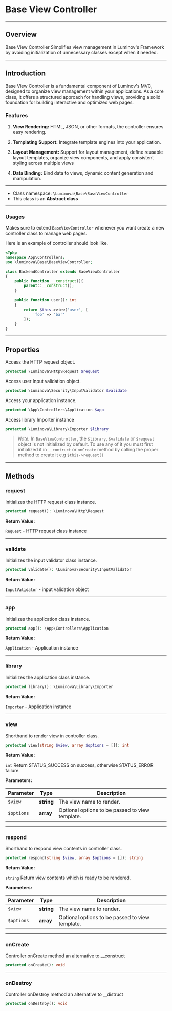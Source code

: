 # Base View Controller

***

## Overview

Base View Controller Simplifies view management in Luminov's Framework by avoiding initialization of unnecessary classes except when it needed.

***

## Introduction

Base View Controller is a fundamental component of Luminov's MVC, designed to organize view management within your applications. As a core class, it offers a structured approach for handling views, providing a solid foundation for building interactive and optimized web pages.

### Features

1. **View Rendering:** HTML, JSON, or other formats, the controller ensures easy rendering.

2. **Templating Support:** Integrate template engines into your application.

3. **Layout Management:** Support for layout management, define reusable layout templates, organize view components, and apply consistent styling across multiple views

4. **Data Binding:** Bind data to views, dynamic content generation and manipulation.

***

* Class namespace: `\Luminova\Base\BaseViewController`
* This class is an **Abstract class**

***

### Usages

Makes sure to extend `BaseViewController` whenever you want create a new controller class to manage web pages.

Here is an example of controller should look like.

```php
<?php 
namespace App\Controllers;
use \luminova\Base\BaseViewController;

class BackendController extends BaseViewController 
{
	public function __construct(){
        parent::__construct();
	}
	
	public function user(): int 
	{
		return $this->view('user', [
		    'foo' => 'bar'
		]);
	}
}
```

***

## Properties

Access the HTTP request object.

```php
protected \Luminova\Http\Request $request
```

Access user Input validation object.

```php
protected \Luminova\Security\InputValidator $validate
```

Access your application instance.

```php
protected \App\Controllers\Application $app
```

Access library Importer instance

```php
protected \Luminova\Library\Importer $library
```

> *Note:*  In `BaseViewController`, the `$library`, `$validate` or `$request` object is not initialized by default.
> To use any of it you must first initialized it in `__contruct` or `onCreate` method by calling the proper method to create it e.g `$this->request()` 

***

## Methods

### request

Initializes the HTTP request class instance.

```php
protected request(): \Luminova\Http\Request
```

**Return Value:**

`Request` - HTTP request class instance

***

### validate

Initializes the input validator class instance.

```php
protected validate(): \Luminova\Security\InputValidator
```

**Return Value:**

`InputValidator` - input validation object

***

### app

Initializes the application class instance.

```php
protected app(): \App\Controllers\Application
```

**Return Value:**

`Application` - Application instance

***

### library

Initializes the application class instance.

```php
protected library(): \Luminova\Library\Importer
```

**Return Value:**

`Importer` - Application instance

***

### view

Shorthand to render view in controller class.

```php
protected view(string $view, array $options = []): int
```

**Return Value:**

`int` Return STATUS_SUCCESS on success, otherwise STATUS_ERROR failure.

**Parameters:**

| Parameter | Type | Description |
|-----------|------|-------------|
| `$view` | **string** | The view name to render. |
| `$options` | **array** | Optional options to be passed to view template. |

***

### respond

Shorthand to respond view contents in controller class.

```php
protected respond(string $view, array $options = []): string
```

**Return Value:**

`string` Return view contents which is ready to be rendered.

**Parameters:**

| Parameter | Type | Description |
|-----------|------|-------------|
| `$view` | **string** | The view name to render. |
| `$options` | **array** | Optional options to be passed to view template. |

***

### onCreate

Controller onCreate method an alternative to __construct

```php
protected onCreate(): void
```

***

### onDestroy

Controller onDestroy method an alternative to __distruct

```php
protected onDestroy(): void
```